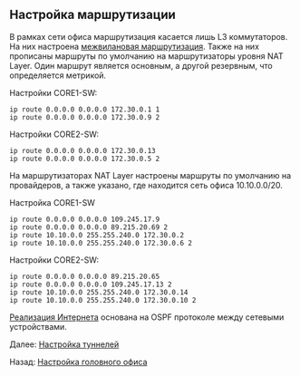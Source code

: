 ## Настройка маршрутизации

В рамках сети офиса маршрутизация касается лишь L3 коммутаторов. На них настроена [межвилановая маршрутизация](./vlan_settings.md). Также на них прописаны маршруты по умолчанию на маршрутизаторы уровня NAT Layer. Один маршрут является основным, а другой резервным, что определяется метрикой.

Настройки CORE1-SW:

```
ip route 0.0.0.0 0.0.0.0 172.30.0.1 1
ip route 0.0.0.0 0.0.0.0 172.30.0.9 2 
```

Настройки CORE2-SW:

```
ip route 0.0.0.0 0.0.0.0 172.30.0.13 
ip route 0.0.0.0 0.0.0.0 172.30.0.5 2
```

На маршрутизаторах NAT Layer настроены маршруты по умолчанию на провайдеров, а также указано, где находится сеть офиса 10.10.0.0/20.

Настройка CORE1-SW

```
ip route 0.0.0.0 0.0.0.0 109.245.17.9 
ip route 0.0.0.0 0.0.0.0 89.215.20.69 2
ip route 10.10.0.0 255.255.240.0 172.30.0.2 
ip route 10.10.0.0 255.255.240.0 172.30.0.6 2
```

Настройки CORE2-SW:

```
ip route 0.0.0.0 0.0.0.0 89.215.20.65 
ip route 0.0.0.0 0.0.0.0 109.245.17.13 2
ip route 10.10.0.0 255.255.240.0 172.30.0.14 
ip route 10.10.0.0 255.255.240.0 172.30.0.10 2
```

[Реализация Интернета](./internet_descroption.md) основана на OSPF протоколе между сетевыми устройствами.

Далее: [Настройка туннелей](./routing_settings.md)

Назад: [Настройка головного офиса](./main_office.md)
